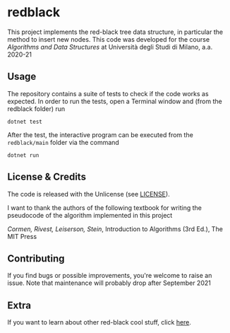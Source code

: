 # redblack

This project implements the red-black tree data structure, in particular the method to insert new nodes.
This code was developed for the course _Algorithms and Data Structures_ at Università degli Studi di Milano, a.a. 2020-21


## Usage
The repository contains a suite of tests to check if the code works as expected. In order to run the tests, open a Terminal window and (from the redblack folder) run 
```
dotnet test
```
After the test, the interactive program can be executed from the `redblack/main` folder via the command
```
dotnet run
```

## License & Credits
The code is released with the Unlicense (see [LICENSE](./LICENSE)).

I want to thank the authors of the following textbook for writing the pseudocode of the algorithm implemented in this project 

_Cormen, Rivest, Leiserson, Stein_, Introduction to Algorithms (3rd Ed.), The MIT Press

## Contributing
If you find bugs or possible improvements, you're welcome to raise an issue. Note that maintenance will probably drop after September 2021

## Extra
If you want to learn about other red-black cool stuff, click [here](https://www.acmilan.com).





